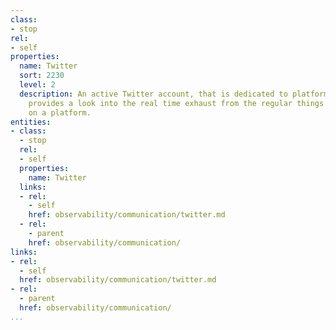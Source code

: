 ```yaml
---
class:
- stop
rel:
- self
properties:
  name: Twitter
  sort: 2230
  level: 2
  description: An active Twitter account, that is dedicated to platform operations,
    provides a look into the real time exhaust from the regular things that are happening
    on a platform.
entities:
- class:
  - stop
  rel:
  - self
  properties:
    name: Twitter
  links:
  - rel:
    - self
    href: observability/communication/twitter.md
  - rel:
    - parent
    href: observability/communication/
links:
- rel:
  - self
  href: observability/communication/twitter.md
- rel:
  - parent
  href: observability/communication/
...
```

